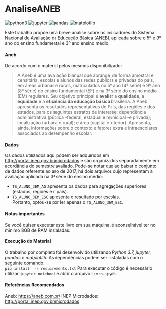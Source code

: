 # AnaliseANEB

![python3](https://img.shields.io/badge/python-3.7-green)
![jupyter](https://img.shields.io/badge/jupyter-1.0-informational)
![pandas](https://img.shields.io/badge/pandas-0.24.2-informational)
![matplotlib](https://img.shields.io/badge/matplotlib-3.1.0-informational)


Este trabalho propõe uma breve análise sobre os indicadores do Sistema Nacional de Avaliação da Educação Básica (ANEB), aplicada sobre o 5º e 9º ano do ensino fundamental e 3º ano ensino médio.
#### Aneb
De acordo com o material pelos mesmos disponibilizado:
> A Aneb é uma avaliação bianual que abrange, de forma amostral e censitária, escolas e alunos das redes públicas e privadas do país, em áreas urbanas e rurais, matriculados no 5º ano (4ª série) e 9º ano (8ª série) do ensino  fundamental  (EF)  e  na  3ª  série  do  ensino  médio  (EM)  regulares.  Seu  objetivo  principal  é  **avaliar**  a **qualidade**, a **equidade** e a **eficiência da educação básica** brasileira. A  Aneb  apresenta  os  resultados  representativos  do  País,  das  regiões  e  dos  estados,  para  os  seguintes estratos  de  interesse:  dependência  administrativa  (pública -federal,  estadual  e  municipal -e  privada); localização (urbana e rural); e área (capital e interior). Apresenta, ainda, informações sobre o contexto e fatores extra e intraescolares associados ao desempenho escolar.



#### Dados
Os dados utilizados aqui podem ser adquiridos em http://portal.inep.gov.br/microdados e são organizados separadamente em acordância do semestre avaliado.
Pode-se notar que ao baixar o conjunto de dados referente ao ano de 2017, há dois arquivos cujo representam a avaliação aplicada na 3ª série do ensino médio:
 - `TS_ALUNO_3EM_AG` apresenta os dados para agregações superiores (estados, regiões e o país).
 - `TS_ALUNO_3EM_ESC` apresenta o resultado por escolas.    
Portanto, optou-se por ler apenas o `TS_ALUNO_3EM_ESC`.

#### Notas importantes
Se você quiser executar este livro em sua máquina, é aconselhável ter no mínimo 8GB de RAM instaladas.

#### Execução do Material
O trabalho por completo foi desenvolvido utilizando *Python 3.7, jupyter, pandas e matplotlib*. As dependências podem ser instaladas com o seguinte comando.   
`pip install  -r requirements.txt`
Para executar o código é necessário utilizar `jupyter notebook` e abrir o arquivo `Livro.ipynb`.

#### Referências Recomendados
Aneb: https://aneb.com.br/
INEP Microdados: http://portal.inep.gov.br/microdados

